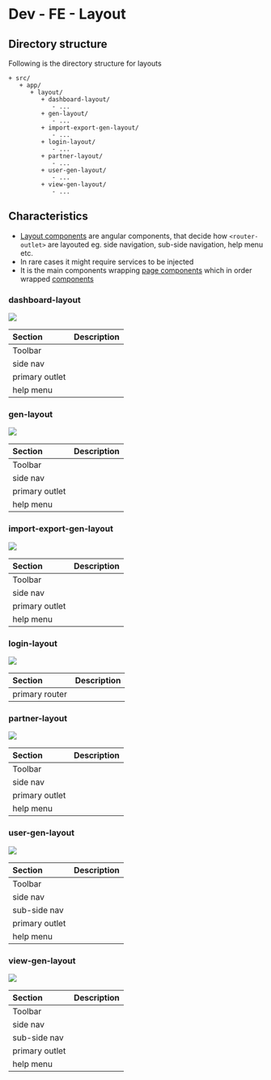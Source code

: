 # Dev - FE - Layout

## Directory structure

Following is the directory structure for layouts

```text
+ src/
   + app/
      + layout/
         + dashboard-layout/
            - ...
         + gen-layout/
            - ...
         + import-export-gen-layout/
            - ...
         + login-layout/
            - ...
         + partner-layout/
            - ...
         + user-gen-layout/
            - ...
         + view-gen-layout/
            - ...
```

## Characteristics

* [Layout components](dev-fe-layout.md) are angular components, that decide how `<router-outlet>` are layouted eg. side navigation, sub-side navigation, help menu etc.
* In rare cases it might require services to be injected
* It is the main components wrapping [page components](dev-fe-page.md) which in order wrapped [components](dev-fe-component.md)

### dashboard-layout

![](../../../.gitbook/assets/dashboard-layout.png)

| Section | Description |
| :--- | :--- |
| Toolbar |  |
| side nav |  |
| primary outlet |  |
| help menu |  |

### gen-layout

![](../../../.gitbook/assets/gen-layout.png)

| Section | Description |
| :--- | :--- |
| Toolbar |  |
| side nav |  |
| primary outlet |  |
| help menu |  |

### import-export-gen-layout

![](../../../.gitbook/assets/import-export-layout.png)

| Section | Description |
| :--- | :--- |
| Toolbar |  |
| side nav |  |
| primary outlet |  |
| help menu |  |

### login-layout

![](../../../.gitbook/assets/login-layout.png)

| Section | Description |
| :--- | :--- |
| primary router |  |

### partner-layout

![](../../../.gitbook/assets/partner-layout.png)

| Section | Description |
| :--- | :--- |
| Toolbar |  |
| side nav |  |
| primary outlet |  |
| help menu |  |

### user-gen-layout

![](../../../.gitbook/assets/user-gen-layout.png)

| Section | Description |
| :--- | :--- |
| Toolbar |  |
| side nav |  |
| sub-side nav |  |
| primary outlet |  |
| help menu |  |

### view-gen-layout

![](../../../.gitbook/assets/view-gen-layout.png)

| Section | Description |
| :--- | :--- |
| Toolbar |  |
| side nav |  |
| sub-side nav |  |
| primary outlet |  |
| help menu |  |

